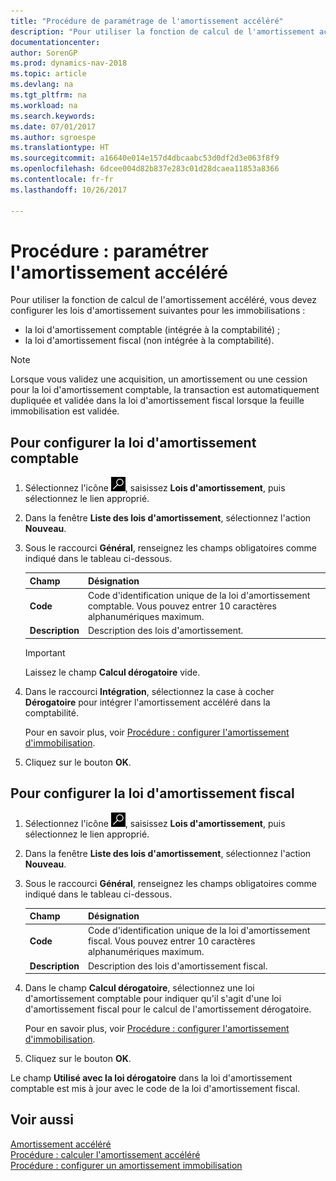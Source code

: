 ```yaml
---
title: "Procédure de paramétrage de l'amortissement accéléré"
description: "Pour utiliser la fonction de calcul de l'amortissement accéléré, vous devez configurer les lois d'amortissement pour les immobilisations."
documentationcenter: 
author: SorenGP
ms.prod: dynamics-nav-2018
ms.topic: article
ms.devlang: na
ms.tgt_pltfrm: na
ms.workload: na
ms.search.keywords: 
ms.date: 07/01/2017
ms.author: sgroespe
ms.translationtype: HT
ms.sourcegitcommit: a16640e014e157d4dbcaabc53d0df2d3e063f8f9
ms.openlocfilehash: 6dcee004d82b837e283c01d28dcaea11853a8366
ms.contentlocale: fr-fr
ms.lasthandoff: 10/26/2017

---
```

# <a name="how-to-set-up-accelerated-depreciation"></a>Procédure : paramétrer l'amortissement accéléré
Pour utiliser la fonction de calcul de l'amortissement accéléré, vous devez configurer les lois d'amortissement suivantes pour les immobilisations :  

- la loi d'amortissement comptable (intégrée à la comptabilité) ;  
- la loi d'amortissement fiscal (non intégrée à la comptabilité).  

> [!NOTE]  
>  Lorsque vous validez une acquisition, un amortissement ou une cession pour la loi d'amortissement comptable, la transaction est automatiquement dupliquée et validée dans la loi d'amortissement fiscal lorsque la feuille immobilisation est validée.  

## <a name="to-set-up-the-accounting-depreciation-book"></a>Pour configurer la loi d'amortissement comptable  

1.  Sélectionnez l'icône ![Page ou état pour la recherche](../../media/ui-search/search_small.png "icône Page ou état pour la recherche"), saisissez **Lois d'amortissement**, puis sélectionnez le lien approprié.  
2.  Dans la fenêtre **Liste des lois d'amortissement**, sélectionnez l'action **Nouveau**.  
3.  Sous le raccourci **Général**, renseignez les champs obligatoires comme indiqué dans le tableau ci-dessous.  

    |Champ|Désignation|  
    |---------------------------------|---------------------------------------|  
    |**Code**|Code d'identification unique de la loi d'amortissement comptable. Vous pouvez entrer 10 caractères alphanumériques maximum.|  
    |**Description**|Description des lois d'amortissement.|  

    > [!IMPORTANT]  
    >  Laissez le champ **Calcul dérogatoire** vide.  

4.  Dans le raccourci **Intégration**, sélectionnez la case à cocher **Dérogatoire** pour intégrer l'amortissement accéléré dans la comptabilité.  

    Pour en savoir plus, voir [Procédure : configurer l'amortissement d'immobilisation](../../fa-how-setup-depreciation.md).  

5.  Cliquez sur le bouton **OK**.  

## <a name="to-set-up-the-tax-depreciation-book"></a>Pour configurer la loi d'amortissement fiscal  

1.  Sélectionnez l'icône ![Page ou état pour la recherche](../../media/ui-search/search_small.png "icône Page ou état pour la recherche"), saisissez **Lois d'amortissement**, puis sélectionnez le lien approprié.  
2.  Dans la fenêtre **Liste des lois d'amortissement**, sélectionnez l'action **Nouveau**.  
3.  Sous le raccourci **Général**, renseignez les champs obligatoires comme indiqué dans le tableau ci-dessous.  

    |Champ|Désignation|  
    |---------------------------------|---------------------------------------|  
    |**Code**|Code d'identification unique de la loi d'amortissement fiscal. Vous pouvez entrer 10 caractères alphanumériques maximum.|  
    |**Description**|Description des lois d'amortissement fiscal.|  

4.  Dans le champ **Calcul dérogatoire**, sélectionnez une loi d'amortissement comptable pour indiquer qu'il s'agit d'une loi d'amortissement fiscal pour le calcul de l'amortissement dérogatoire.  

    Pour en savoir plus, voir [Procédure : configurer l'amortissement d'immobilisation](../../fa-how-setup-depreciation.md).  

5.  Cliquez sur le bouton **OK**.  

Le champ **Utilisé avec la loi dérogatoire** dans la loi d'amortissement comptable est mis à jour avec le code de la loi d'amortissement fiscal.  

## <a name="see-also"></a>Voir aussi  
 [Amortissement accéléré](accelerated-depreciation.md)   
 [Procédure : calculer l'amortissement accéléré](how-to-calculate-accelerated-depreciation.md)   
[Procédure : configurer un amortissement immobilisation](../../fa-how-setup-depreciation.md)

